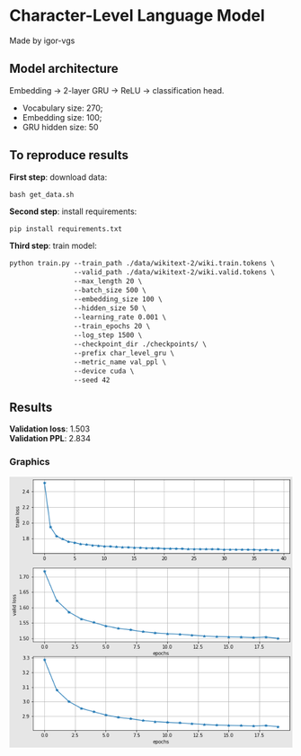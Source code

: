# Character-Level Language Model
Made by igor-vgs
## Model architecture
Embedding -> 2-layer GRU -> ReLU -> classification head.
* Vocabulary size: 270;
* Embedding size: 100;
* GRU hidden size: 50
## To reproduce results
**First step**: download data:
```
bash get_data.sh
```
**Second step**: install requirements:
```
pip install requirements.txt
```
**Third step**: train model:
```
python train.py --train_path ./data/wikitext-2/wiki.train.tokens \
                --valid_path ./data/wikitext-2/wiki.valid.tokens \
                --max_length 20 \
                --batch_size 500 \
                --embedding_size 100 \
                --hidden_size 50 \
                --learning_rate 0.001 \
                --train_epochs 20 \
                --log_step 1500 \
                --checkpoint_dir ./checkpoints/ \
                --prefix char_level_gru \
                --metric_name val_ppl \
                --device cuda \
                --seed 42
```
## Results
**Validation loss**: 1.503  
**Validation PPL**: 2.834  
### Graphics
![img](./pics/graphics_20_epochs_2.82_ppl.png)